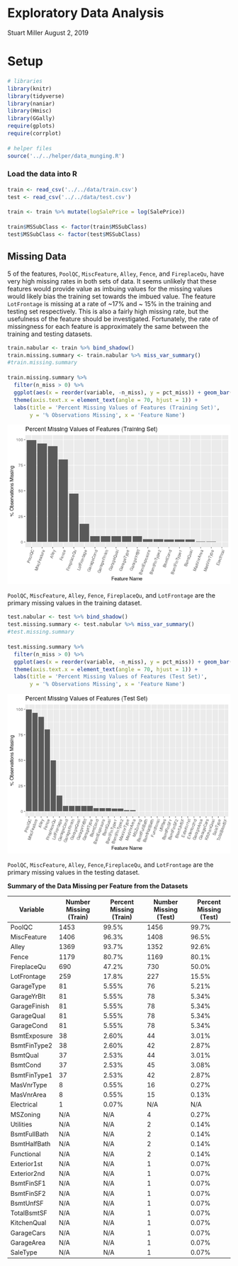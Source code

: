 Exploratory Data Analysis
================
Stuart Miller
August 2, 2019

# Setup

``` r
# libraries
library(knitr)
library(tidyverse)
library(naniar)
library(Hmisc)
library(GGally)
require(gplots)
require(corrplot)

# helper files
source('../../helper/data_munging.R')
```

### Load the data into R

``` r
train <- read_csv('../../data/train.csv')
test <- read_csv('../../data/test.csv')

train <- train %>% mutate(logSalePrice = log(SalePrice))

train$MSSubClass <- factor(train$MSSubClass)
test$MSSubClass <- factor(test$MSSubClass)
```

## Missing Data

5 of the features, `PoolQC`, `MiscFeature`, `Alley`, `Fence`, and
`FireplaceQu`, have very high missing rates in both sets of data. It
seems unlikely that these features would provide value as imbuing values
for the missing values would likely bias the training set towards the
imbued value. The feature `LotFrontage` is missing at a rate of ~17% and
~ 15% in the training and testing set respectively. This is also a
fairly high missing rate, but the usefulness of the feature should be
investigated. Fortunately, the rate of missingness for each feature is
approximately the same between the training and testing datasets.

``` r
train.nabular <- train %>% bind_shadow()
train.missing.summary <- train.nabular %>% miss_var_summary()
#train.missing.summary

train.missing.summary %>%
  filter(n_miss > 0) %>%
  ggplot(aes(x = reorder(variable, -n_miss), y = pct_miss)) + geom_bar(stat = 'identity') +
  theme(axis.text.x = element_text(angle = 70, hjust = 1)) +
  labs(title = 'Percent Missing Values of Features (Training Set)',
       y = '% Observations Missing', x = 'Feature Name')
```

![](Missing_Data_Analysis_files/figure-gfm/unnamed-chunk-3-1.png)<!-- -->

`PoolQC`, `MiscFeature`, `Alley`, `Fence`, `FireplaceQu`, and
`LotFrontage` are the primary missing values in the training dataset.

``` r
test.nabular <- test %>% bind_shadow()
test.missing.summary <- test.nabular %>% miss_var_summary()
#test.missing.summary

test.missing.summary %>%
  filter(n_miss > 0) %>%
  ggplot(aes(x = reorder(variable, -n_miss), y = pct_miss)) + geom_bar(stat = 'identity') +
  theme(axis.text.x = element_text(angle = 70, hjust = 1)) +
  labs(title = 'Percent Missing Values of Features (Test Set)',
       y = '% Observations Missing', x = 'Feature Name')
```

![](Missing_Data_Analysis_files/figure-gfm/unnamed-chunk-4-1.png)<!-- -->

`PoolQC`, `MiscFeature`, `Alley`, `Fence`,`FireplaceQu`, and
`LotFrontage` are the primary missing values in the testing dataset.

**Summary of the Data Missing per Feature from the
Datasets**

| Variable     | Number Missing (Train) | Percent Missing (Train) | Number Missing (Test) | Percent Missing (Test) |
| ------------ | ---------------------- | ----------------------- | --------------------- | ---------------------- |
| PoolQC       | 1453                   | 99.5%                   | 1456                  | 99.7%                  |
| MiscFeature  | 1406                   | 96.3%                   | 1408                  | 96.5%                  |
| Alley        | 1369                   | 93.7%                   | 1352                  | 92.6%                  |
| Fence        | 1179                   | 80.7%                   | 1169                  | 80.1%                  |
| FireplaceQu  | 690                    | 47.2%                   | 730                   | 50.0%                  |
| LotFrontage  | 259                    | 17.8%                   | 227                   | 15.5%                  |
| GarageType   | 81                     | 5.55%                   | 76                    | 5.21%                  |
| GarageYrBlt  | 81                     | 5.55%                   | 78                    | 5.34%                  |
| GarageFinish | 81                     | 5.55%                   | 78                    | 5.34%                  |
| GarageQual   | 81                     | 5.55%                   | 78                    | 5.34%                  |
| GarageCond   | 81                     | 5.55%                   | 78                    | 5.34%                  |
| BsmtExposure | 38                     | 2.60%                   | 44                    | 3.01%                  |
| BsmtFinType2 | 38                     | 2.60%                   | 42                    | 2.87%                  |
| BsmtQual     | 37                     | 2.53%                   | 44                    | 3.01%                  |
| BsmtCond     | 37                     | 2.53%                   | 45                    | 3.08%                  |
| BsmtFinType1 | 37                     | 2.53%                   | 42                    | 2.87%                  |
| MasVnrType   | 8                      | 0.55%                   | 16                    | 0.27%                  |
| MasVnrArea   | 8                      | 0.55%                   | 15                    | 0.13%                  |
| Electrical   | 1                      | 0.07%                   | N/A                   | N/A                    |
| MSZoning     | N/A                    | N/A                     | 4                     | 0.27%                  |
| Utilities    | N/A                    | N/A                     | 2                     | 0.14%                  |
| BsmtFullBath | N/A                    | N/A                     | 2                     | 0.14%                  |
| BsmtHalfBath | N/A                    | N/A                     | 2                     | 0.14%                  |
| Functional   | N/A                    | N/A                     | 2                     | 0.14%                  |
| Exterior1st  | N/A                    | N/A                     | 1                     | 0.07%                  |
| Exterior2nd  | N/A                    | N/A                     | 1                     | 0.07%                  |
| BsmtFinSF1   | N/A                    | N/A                     | 1                     | 0.07%                  |
| BsmtFinSF2   | N/A                    | N/A                     | 1                     | 0.07%                  |
| BsmtUnfSF    | N/A                    | N/A                     | 1                     | 0.07%                  |
| TotalBsmtSF  | N/A                    | N/A                     | 1                     | 0.07%                  |
| KitchenQual  | N/A                    | N/A                     | 1                     | 0.07%                  |
| GarageCars   | N/A                    | N/A                     | 1                     | 0.07%                  |
| GarageArea   | N/A                    | N/A                     | 1                     | 0.07%                  |
| SaleType     | N/A                    | N/A                     | 1                     | 0.07%                  |
